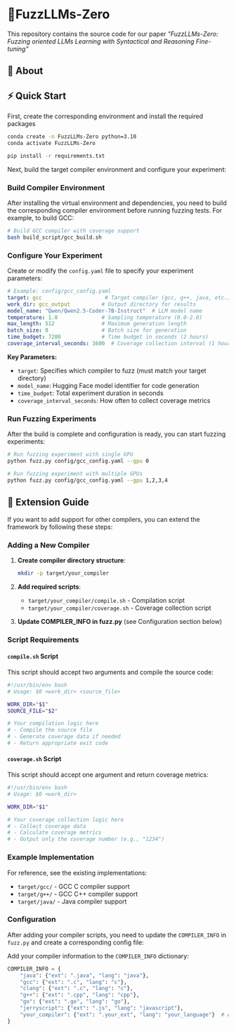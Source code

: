 # 🌌️FuzzLLMs-Zero


This repository contains the source code for our paper <i> "FuzzLLMs-Zero: Fuzzing oriented LLMs Learning with Syntactical and Reasoning Fine-tuning" </i>

## 🌌️ About



## ⚡ Quick Start

First, create the corresponding environment and install the required packages

```bash
conda create -n FuzzLLMs-Zero python=3.10
conda activate FuzzLLMs-Zero

pip install -r requirements.txt
```

Next, build the target compiler environment and configure your experiment:

### Build Compiler Environment

After installing the virtual environment and dependencies, you need to build the corresponding compiler environment before running fuzzing tests. For example, to build GCC:

```bash
# Build GCC compiler with coverage support
bash build_script/gcc_build.sh
```

### Configure Your Experiment

Create or modify the `config.yaml` file to specify your experiment parameters:

```yaml
# Example: config/gcc_config.yaml
target: gcc                    # Target compiler (gcc, g++, java, etc.)
work_dir: gcc_output          # Output directory for results
model_name: "Qwen/Qwen2.5-Coder-7B-Instruct"  # LLM model name
temperature: 1.0              # Sampling temperature (0.0-2.0)
max_length: 512               # Maximum generation length
batch_size: 8                 # Batch size for generation
time_budget: 7200             # Time budget in seconds (2 hours)
coverage_interval_seconds: 3600  # Coverage collection interval (1 hour)
```

**Key Parameters:**
- `target`: Specifies which compiler to fuzz (must match your target directory)
- `model_name`: Hugging Face model identifier for code generation
- `time_budget`: Total experiment duration in seconds
- `coverage_interval_seconds`: How often to collect coverage metrics

### Run Fuzzing Experiments

After the build is complete and configuration is ready, you can start fuzzing experiments:

```bash
# Run fuzzing experiment with single GPU
python fuzz.py config/gcc_config.yaml --gpu 0

# Run fuzzing experiment with multiple GPUs
python fuzz.py config/gcc_config.yaml --gpu 1,2,3,4
```


## 🔧 Extension Guide

If you want to add support for other compilers, you can extend the framework by following these steps:

### Adding a New Compiler

1. **Create compiler directory structure**:
   ```bash
   mkdir -p target/your_compiler
   ```

2. **Add required scripts**:
   - `target/your_compiler/compile.sh` - Compilation script
   - `target/your_compiler/coverage.sh` - Coverage collection script

3. **Update COMPILER_INFO in fuzz.py** (see Configuration section below)

### Script Requirements

#### `compile.sh` Script
This script should accept two arguments and compile the source code:
```bash
#!/usr/bin/env bash
# Usage: $0 <work_dir> <source_file>

WORK_DIR="$1"
SOURCE_FILE="$2"

# Your compilation logic here
# - Compile the source file
# - Generate coverage data if needed
# - Return appropriate exit code
```

#### `coverage.sh` Script
This script should accept one argument and return coverage metrics:
```bash
#!/usr/bin/env bash
# Usage: $0 <work_dir>

WORK_DIR="$1"

# Your coverage collection logic here
# - Collect coverage data
# - Calculate coverage metrics
# - Output only the coverage number (e.g., "1234")
```

### Example Implementation

For reference, see the existing implementations:
- `target/gcc/` - GCC C compiler support
- `target/g++/` - GCC C++ compiler support  
- `target/java/` - Java compiler support

### Configuration

After adding your compiler scripts, you need to update the `COMPILER_INFO` in `fuzz.py` and create a corresponding config file:

Add your compiler information to the `COMPILER_INFO` dictionary:
```python
COMPILER_INFO = {
    "java": {"ext": ".java", "lang": "java"},
    "gcc": {"ext": ".c", "lang": "c"},
    "clang": {"ext": ".c", "lang": "c"},
    "g++": {"ext": ".cpp", "lang": "cpp"},
    "go": {"ext": ".go", "lang": "go"},
    "jerryscript": {"ext": ".js", "lang": "javascript"},
    "your_compiler": {"ext": ".your_ext", "lang": "your_language"}  # Add your compiler here
}
```


